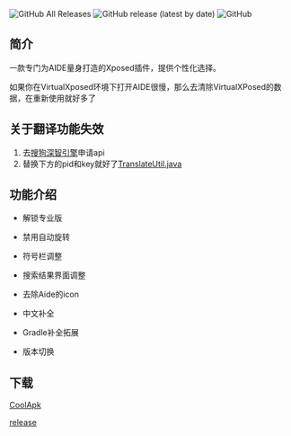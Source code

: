![GitHub All Releases](https://img.shields.io/github/downloads/ikws4/AideHelper/total)
![GitHub release (latest by date)](https://img.shields.io/github/v/release/ikws4/AideHelper)
![GitHub](https://img.shields.io/github/license/ikws4/AideHelper)

## 简介
一款专门为AIDE量身打造的Xposed插件，提供个性化选择。

如果你在VirtualXposed环境下打开AIDE很慢，那么去清除VirtualXPosed的数据，在重新使用就好多了

## 关于翻译功能失效
1. 去[搜狗深智引擎](https://deepi.sogou.com/)申请api
2. 替换下方的pid和key就好了[TranslateUtil.java](https://github.com/ikws4/AideHelper/blob/master/app/src/main/java/me/tvcfish/xposed/aidehelper/util/TranslateUtil.java)


## 功能介绍

- 解锁专业版

- 禁用自动旋转

- 符号栏调整

- 搜索结果界面调整

- 去除Aide的icon

- 中文补全

- Gradle补全拓展

- 版本切换

## 下载

[CoolApk](https://www.coolapk.com/apk/me.tvcfish.xposed.aidehelper)

[release](https://github.com/TvcFish/AideHelper/releases)
